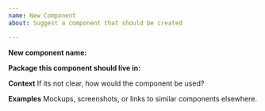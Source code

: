 ```yaml
---
name: New Component
about: Suggest a component that should be created

---
```


**New component name:**


**Package this component should live in:**


**Context**
If its not clear, how would the component be used?

**Examples**
Mockups, screenshots, or links to similar components elsewhere.
